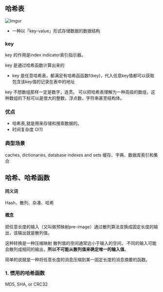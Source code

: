 
## 哈希表

![Imgur](https://i.imgur.com/1dPoe0q.png)

-   一种以「key-value」形式存储数据的数据结构

### key

key 的作用是index indicator索引指示器。

key 是通过哈希函数计算出来的
-   key 是任意哈希表，都满足有哈希函函数f(key)，代入任意key值都可以获取包含该key值的记录在表中的地址

key 不想数组那样一定是数字，连贯。
可以把哈希表理解为一种高级的数组，这种数组的下标可以是很大的整数，浮点数，字符串甚至结构体。

### 优点
-  哈希表,就是用来存储和搜索数据的。
- 时间复杂度  O(1)

### 典型场景

caches, dictionaries, database indexes and sets
缓存、字典、数据库索引和集合

## 哈希、哈希函数
#### 同义词
Hash、散列、杂凑、哈希

#### 概念
把任意长度的输入（又叫做预映射pre-image）通过散列算法变换成固定长度的输出，该输出就是散列值。

这种转换是一种压缩映射
散列值的空间通常远小于输入的空间，
不同的输入可能会散列成相同的输出，**所以不可能从散列值来确定唯一的输入值**。

简单的说就是一种将任意长度的消息压缩到某一固定长度的消息摘要的函数。

### 1. 惯用的哈希函数

MD5, SHA, or CRC32